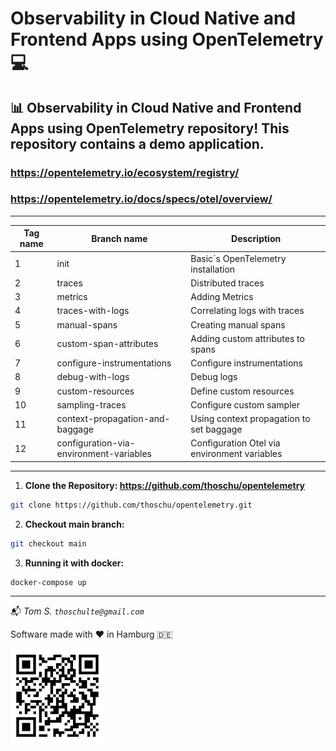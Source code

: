 # Observability in Cloud Native and Frontend Apps using OpenTelemetry 💻

## 📊 Observability in Cloud Native and Frontend Apps using OpenTelemetry repository! This repository contains a demo application.

### https://opentelemetry.io/ecosystem/registry/
### https://opentelemetry.io/docs/specs/otel/overview/

---

| Tag name | Branch name                             | Description                                  |
| -------- | --------------------------------------- | -------------------------------------------- |
|   1      | init                                    | Basic´s OpenTelemetry installation           |
|   2      | traces                                  | Distributed traces                           |
|   3      | metrics                                 | Adding Metrics                               |
|   4      | traces-with-logs                        | Correlating logs with traces                 |
|   5      | manual-spans                            | Creating manual spans                        |
|   6      | custom-span-attributes                  | Adding custom attributes to spans            |
|   7      | configure-instrumentations              | Configure instrumentations                   |
|   8      | debug-with-logs                         | Debug logs                                   |
|   9      | custom-resources                        | Define custom resources                      |
|   10     | sampling-traces                         | Configure custom sampler                     |
|   11     | context-propagation-and-baggage         | Using context propagation to set baggage     |
|   12     | configuration-via-environment-variables | Configuration Otel via environment variables |

---

1. **Clone the Repository: https://github.com/thoschu/opentelemetry** 

```bash
git clone https://github.com/thoschu/opentelemetry.git
```

2. **Checkout main branch:** 

```bash
git checkout main
```

3. **Running it with docker:** 

```bash
docker-compose up
```

---

📬
*Tom S.*
*```thoschulte@gmail.com```*

Software made with ❤️ in Hamburg 🇩🇪

![qr-code](./assets/thomas-schulte.de.png)
